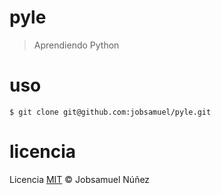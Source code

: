 # pyle
> Aprendiendo Python

# uso
    $ git clone git@github.com:jobsamuel/pyle.git

# licencia
Licencia [MIT](http://opensource.org/licenses/MIT) :copyright: Jobsamuel Núñez